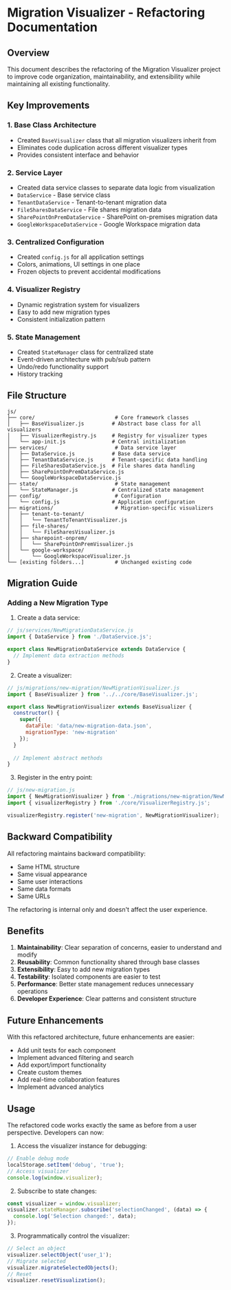 # Migration Visualizer - Refactoring Documentation

## Overview
This document describes the refactoring of the Migration Visualizer project to improve code organization, maintainability, and extensibility while maintaining all existing functionality.

## Key Improvements

### 1. Base Class Architecture
- Created `BaseVisualizer` class that all migration visualizers inherit from
- Eliminates code duplication across different visualizer types
- Provides consistent interface and behavior

### 2. Service Layer
- Created data service classes to separate data logic from visualization
- `DataService` - Base service class
- `TenantDataService` - Tenant-to-tenant migration data
- `FileSharesDataService` - File shares migration data
- `SharePointOnPremDataService` - SharePoint on-premises migration data
- `GoogleWorkspaceDataService` - Google Workspace migration data

### 3. Centralized Configuration
- Created `config.js` for all application settings
- Colors, animations, UI settings in one place
- Frozen objects to prevent accidental modifications

### 4. Visualizer Registry
- Dynamic registration system for visualizers
- Easy to add new migration types
- Consistent initialization pattern

### 5. State Management
- Created `StateManager` class for centralized state
- Event-driven architecture with pub/sub pattern
- Undo/redo functionality support
- History tracking

## File Structure

```
js/
├── core/                          # Core framework classes
│   ├── BaseVisualizer.js         # Abstract base class for all visualizers
│   ├── VisualizerRegistry.js     # Registry for visualizer types
│   └── app-init.js               # Central initialization
├── services/                      # Data service layer
│   ├── DataService.js            # Base data service
│   ├── TenantDataService.js      # Tenant-specific data handling
│   ├── FileSharesDataService.js  # File shares data handling
│   ├── SharePointOnPremDataService.js
│   └── GoogleWorkspaceDataService.js
├── state/                         # State management
│   └── StateManager.js           # Centralized state management
├── config/                        # Configuration
│   └── config.js                 # Application configuration
├── migrations/                    # Migration-specific visualizers
│   ├── tenant-to-tenant/
│   │   └── TenantToTenantVisualizer.js
│   ├── file-shares/
│   │   └── FileSharesVisualizer.js
│   ├── sharepoint-onprem/
│   │   └── SharePointOnPremVisualizer.js
│   └── google-workspace/
│       └── GoogleWorkspaceVisualizer.js
└── [existing folders...]          # Unchanged existing code
```

## Migration Guide

### Adding a New Migration Type

1. Create a data service:
```javascript
// js/services/NewMigrationDataService.js
import { DataService } from './DataService.js';

export class NewMigrationDataService extends DataService {
  // Implement data extraction methods
}
```

2. Create a visualizer:
```javascript
// js/migrations/new-migration/NewMigrationVisualizer.js
import { BaseVisualizer } from '../../core/BaseVisualizer.js';

export class NewMigrationVisualizer extends BaseVisualizer {
  constructor() {
    super({
      dataFile: 'data/new-migration-data.json',
      migrationType: 'new-migration'
    });
  }
  
  // Implement abstract methods
}
```

3. Register in the entry point:
```javascript
// js/new-migration.js
import { NewMigrationVisualizer } from './migrations/new-migration/NewMigrationVisualizer.js';
import { visualizerRegistry } from './core/VisualizerRegistry.js';

visualizerRegistry.register('new-migration', NewMigrationVisualizer);
```

## Backward Compatibility

All refactoring maintains backward compatibility:
- Same HTML structure
- Same visual appearance
- Same user interactions
- Same data formats
- Same URLs

The refactoring is internal only and doesn't affect the user experience.

## Benefits

1. **Maintainability**: Clear separation of concerns, easier to understand and modify
2. **Reusability**: Common functionality shared through base classes
3. **Extensibility**: Easy to add new migration types
4. **Testability**: Isolated components are easier to test
5. **Performance**: Better state management reduces unnecessary operations
6. **Developer Experience**: Clear patterns and consistent structure

## Future Enhancements

With this refactored architecture, future enhancements are easier:
- Add unit tests for each component
- Implement advanced filtering and search
- Add export/import functionality
- Create custom themes
- Add real-time collaboration features
- Implement advanced analytics

## Usage

The refactored code works exactly the same as before from a user perspective. Developers can now:

1. Access the visualizer instance for debugging:
```javascript
// Enable debug mode
localStorage.setItem('debug', 'true');
// Access visualizer
console.log(window.visualizer);
```

2. Subscribe to state changes:
```javascript
const visualizer = window.visualizer;
visualizer.stateManager.subscribe('selectionChanged', (data) => {
  console.log('Selection changed:', data);
});
```

3. Programmatically control the visualizer:
```javascript
// Select an object
visualizer.selectObject('user_1');
// Migrate selected
visualizer.migrateSelectedObjects();
// Reset
visualizer.resetVisualization();
```
